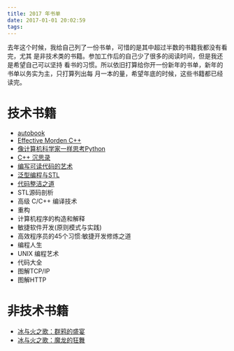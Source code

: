```yaml
---
title: 2017 年书单
date: 2017-01-01 20:02:59
tags:
---
```


去年这个时候，我给自己列了一份书单，可惜的是其中超过半数的书籍我都没有看完，尤其
是非技术类的书籍。参加工作后的自己少了很多的阅读时间，但是我还是希望自己可以坚持
看书的习惯。所以依旧打算给你开一份新年的书单，新年的书单以务实为主，只打算列出每
月一本的量，希望年底的时候，这些书籍都已经读完。

# 技术书籍

- [autobook](/2017/01/01/autobook-note/)
- [Effective Morden C++](/2017/02/05/effective-modern-cpp-note/)
- [像计算机科学家一样思考Python]()
- [C++ 沉思录]()
- [编写可读代码的艺术]()
- [泛型编程与STL]()
- [代码整洁之道]()
- STL源码剖析
- 高级 C/C++ 编译技术
- 重构
- 计算机程序的构造和解释
- 敏捷软件开发(原则模式与实践)
- 高效程序员的45个习惯:敏捷开发修炼之道
- 编程人生
- UNIX 编程艺术
- 代码大全
- 图解TCP/IP
- 图解HTTP

# 非技术书籍

- [冰与火之歌：群鸦的盛宴]()
- [冰与火之歌：魔龙的狂舞]()
